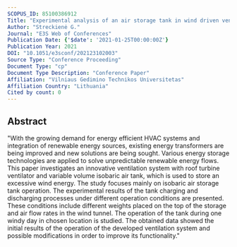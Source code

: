 ```yaml
---
SCOPUS_ID: 85100386912
Title: "Experimental analysis of an air storage tank in wind driven ventilation system"
Author: "Streckienė G."
Journal: "E3S Web of Conferences"
Publication Date: {'$date': '2021-01-25T00:00:00Z'}
Publication Year: 2021
DOI: "10.1051/e3sconf/202123102003"
Source Type: "Conference Proceeding"
Document Type: "cp"
Document Type Description: "Conference Paper"
Affiliation: "Vilniaus Gedimino Technikos Universitetas"
Affiliation Country: "Lithuania"
Cited by count: 0
---
```


## Abstract
"With the growing demand for energy efficient HVAC systems and integration of renewable energy sources, existing energy transformers are being improved and new solutions are being sought. Various energy storage technologies are applied to solve unpredictable renewable energy flows. This paper investigates an innovative ventilation system with roof turbine ventilator and variable volume isobaric air tank, which is used to store an excessive wind energy. The study focuses mainly on isobaric air storage tank operation. The experimental results of the tank charging and discharging processes under different operation conditions are presented. These conditions include different weights placed on the top of the storage and air flow rates in the wind tunnel. The operation of the tank during one windy day in chosen location is studied. The obtained data showed the initial results of the operation of the developed ventilation system and possible modifications in order to improve its functionality."

